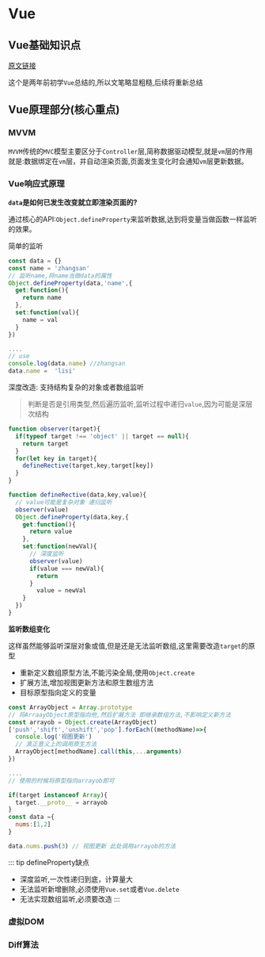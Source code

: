# Vue

## Vue基础知识点

[原文链接](http://note.youdao.com/noteshare?id=b5e31d39849dcba01d11542ba146225b)

这个是两年前初学`Vue`总结的,所以文笔略显粗糙,后续将重新总结

## Vue原理部分(核心重点)

### MVVM

`MVVM`传统的`MVC`模型主要区分于`Controller`层,简称数据驱动模型,就是`vm`层的作用就是:数据绑定在`vm`层，并自动渲染页面,页面发生变化时会通知`vm`层更新数据。

### Vue响应式原理

**`data`是如何已发生改变就立即渲染页面的?**

通过核心的API:`Object.defineProperty`来监听数据,达到将变量当做函数一样监听的效果。

简单的监听

```js
const data = {}
const name = 'zhangsan'
// 监听name,将name当做data的属性
Object.defineProperty(data,'name',{
  get:function(){
    return name
  },
  set:function(val){
    name = val
  }
})

.... 
// use
console.log(data.name) //zhangsan
data.name =  'lisi' 
```

深度改造: 支持结构复杂的对象或者数组监听
> 判断是否是引用类型,然后遍历监听,监听过程中递归`value`,因为可能是深层次结构

```js
function observer(target){
  if(typeof target !== 'object' || target == null){
    return target
  }
  for(let key in target){
    defineRective(target,key,target[key])
  }
}

function defineRective(data,key,value){
  // value可能是复杂对象 递归监听
  observer(value)
  Object.defineProperty(data,key,{
    get:function(){
      return value
    },
    set:function(newVal){
      // 深度监听
      observer(value)
      if(value === newVal){
        return
      }
        value = newVal
    }
  })
}
```

**监听数组变化**

这样虽然能够监听深层对象或值,但是还是无法监听数组,这里需要改造`target`的原型

- 重新定义数组原型方法,不能污染全局,使用`Object.create`
- 扩展方法,增加视图更新方法和原生数组方法
- 目标原型指向定义的变量

```js
const ArrayObject = Array.prototype
// 将ArraayObject原型指向他,然后扩展方法 即继承数组方法,不影响定义新方法
const arrayob = Object.create(ArrayObject)
['push','shift','unshift','pop'].forEach((methodName)=>{
  console.log('视图更新')
  // 真正意义上的调用原生方法
  ArrayObject[methodName].call(this,...arguments)
})

....
// 使用的时候将原型指向arrayob即可

if(target instanceof Array){
  target.__proto__ = arrayob
}
const data ={
  nums:[1,2]
}

data.nums.push(3) // 视图更新 此处调用arrayob的方法
```

::: tip defineProperty缺点
- 深度监听,一次性递归到底，计算量大
- 无法监听新增删除,必须使用`Vue.set`或者`Vue.delete`
- 无法实现数组监听,必须要改造
:::


### 虚拟DOM

### Diff算法
